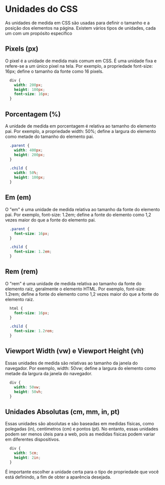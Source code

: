 # Unidades do CSS

As unidades de medida em CSS são usadas para definir o tamanho e a posição dos elementos na página. Existem vários tipos de unidades, cada um com um propósito específico

## Pixels (px)

O pixel é a unidade de medida mais comum em CSS. É uma unidade fixa e refere-se a um único pixel na tela. Por exemplo, a propriedade font-size: 16px; define o tamanho da fonte como 16 pixels.

```css
  div {
    width: 200px;
    height: 100px;
    font-size: 16px;
  }
```

## Porcentagem (%)

A unidade de medida em porcentagem é relativa ao tamanho do elemento pai. Por exemplo, a propriedade width: 50%; define a largura do elemento como metade do tamanho do elemento pai.

```css
  .parent {
    width: 400px;
    height: 200px;
  }

  .child {
    width: 50%;
    height: 100px;
  }
```

## Em (em)

O "em" é uma unidade de medida relativa ao tamanho da fonte do elemento pai. Por exemplo, font-size: 1.2em; define a fonte do elemento como 1,2 vezes maior do que a fonte do elemento pai.

```css
  .parent {
    font-size: 16px;
  }

  .child {
    font-size: 1.2em;
  }
```

## Rem (rem)

O "rem" é uma unidade de medida relativa ao tamanho da fonte do elemento raiz, geralmente o elemento HTML. Por exemplo, font-size: 1.2rem; define a fonte do elemento como 1,2 vezes maior do que a fonte do elemento raiz.

```css
  html {
    font-size: 16px;
  }

  .child {
    font-size: 1.2rem;
  }
```

## Viewport Width (vw) e Viewport Height (vh)

Essas unidades de medida são relativas ao tamanho da janela do navegador. Por exemplo, width: 50vw; define a largura do elemento como metade da largura da janela do navegador.

```css
  div {
    width: 50vw;
    height: 50vh;
  }
```

## Unidades Absolutas (cm, mm, in, pt)

Essas unidades são absolutas e são baseadas em medidas físicas, como polegadas (in), centímetros (cm) e pontos (pt). No entanto, essas unidades podem ser menos úteis para a web, pois as medidas físicas podem variar em diferentes dispositivos.

```css
  div {
    width: 5cm;
    height: 2in;
  }
```

É importante escolher a unidade certa para o tipo de propriedade que você está definindo, a fim de obter a aparência desejada.
